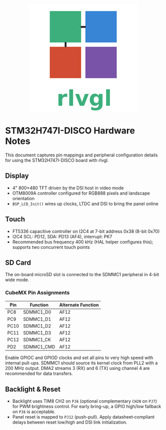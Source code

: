 <!--
docs/STM32H747I-DISCO.md - STM32H747I-DISCO Hardware Notes.
-->
<p align="center">
  <img src="../rlvgl-logo.png" alt="rlvgl" />
</p>

# STM32H747I-DISCO Hardware Notes

This document captures pin mappings and peripheral configuration details for using the STM32H747I-DISCO board with rlvgl.

## Display

- 4" 800×480 TFT driven by the DSI host in video mode
- OTM8009A controller configured for RGB888 pixels and landscape orientation
- `BSP_LCD_Init()` wires up clocks, LTDC and DSI to bring the panel online

## Touch

- FT5336 capacitive controller on I2C4 at 7-bit address 0x38 (8-bit 0x70)
- I2C4 SCL: PD12, SDA: PD13 (AF4), interrupt: PK7
- Recommended bus frequency 400 kHz (HAL helper configures this); supports two
  concurrent touch points

## SD Card

The on-board microSD slot is connected to the SDMMC1 peripheral in 4-bit
wide mode.

### CubeMX Pin Assignments

| Pin  | Function     | Alternate Function |
| ---- | ------------ | ------------------ |
| PC8  | SDMMC1_D0    | AF12               |
| PC9  | SDMMC1_D1    | AF12               |
| PC10 | SDMMC1_D2    | AF12               |
| PC11 | SDMMC1_D3    | AF12               |
| PC12 | SDMMC1_CK    | AF12               |
| PD2  | SDMMC1_CMD   | AF12               |

Enable GPIOC and GPIOD clocks and set all pins to very high speed with
internal pull-ups. SDMMC1 should source its kernel clock from PLL2 with a
200 MHz output. DMA2 streams 3 (RX) and 6 (TX) using channel 4 are
recommended for data transfers.

## Backlight & Reset

- Backlight uses TIM8 CH2 on `PJ6` (optional complementary `CH2N` on `PJ7`)
  for PWM brightness control. For early bring-up, a GPIO high/low fallback
  on `PJ6` is acceptable.
- Panel reset is mapped to `PJ12` (push-pull). Apply datasheet‑compliant delays
  between reset low/high and DSI link initialization.
